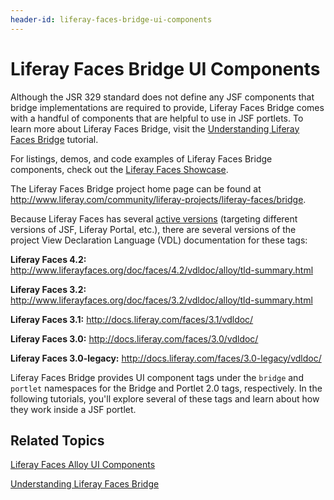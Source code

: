 ```yaml
---
header-id: liferay-faces-bridge-ui-components
---
```


# Liferay Faces Bridge UI Components

Although the JSR 329 standard does not define any JSF components that bridge
implementations are required to provide, Liferay Faces Bridge comes with a
handful of components that are helpful to use in JSF portlets. To learn
more about Liferay Faces Bridge, visit the [Understanding Liferay Faces Bridge](/docs/6-2/tutorials/-/knowledge_base/t/understanding-liferay-faces-bridge)
tutorial.

For listings, demos, and code examples of Liferay Faces Bridge components, check
out the [Liferay Faces Showcase](www.liferayfaces.org). 

The Liferay Faces Bridge project home page can be found at
<http://www.liferay.com/community/liferay-projects/liferay-faces/bridge>. 

Because Liferay Faces has several [active versions](http://www.liferay.com/documentation/liferay-portal/6.2/development/-/ai/liferay-faces-version-scheme-liferay-portal-6-2-dev-guide-04-en)
(targeting different versions of JSF, Liferay Portal, etc.), there are several
versions of the project View Declaration Language (VDL) documentation for these
tags: 

**Liferay Faces 4.2:** <http://www.liferayfaces.org/doc/faces/4.2/vdldoc/alloy/tld-summary.html> 

**Liferay Faces 3.2:** <http://www.liferayfaces.org/doc/faces/3.2/vdldoc/alloy/tld-summary.html> 

**Liferay Faces 3.1:** <http://docs.liferay.com/faces/3.1/vdldoc/> 

**Liferay Faces 3.0:** <http://docs.liferay.com/faces/3.0/vdldoc/> 

**Liferay Faces 3.0-legacy:** <http://docs.liferay.com/faces/3.0-legacy/vdldoc/> 

Liferay Faces Bridge provides UI component tags under the `bridge` and `portlet`
namespaces for the Bridge and Portlet 2.0 tags, respectively. In the following
tutorials, you'll explore several of these tags and learn about how they work
inside a JSF portlet. 

## Related Topics

[Liferay Faces Alloy UI Components](/docs/6-2/tutorials/-/knowledge_base/t/liferay-faces-alloy-ui-components)

[Understanding Liferay Faces Bridge](/docs/6-2/tutorials/-/knowledge_base/t/understanding-liferay-faces-bridge)
